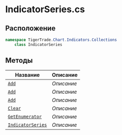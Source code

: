 
# IndicatorSeries.cs
## Расположение
```csharp
namespace TigerTrade.Chart.Indicators.Collections  
    class IndicatorSeries
```

## Методы
| Название | Описание |
| --- | --- |
| [`Add`](./metody/Add.md) | *Описание* |
| [`Add`](./metody/Add.md) | *Описание* |
| [`Add`](./metody/Add.md) | *Описание* |
| [`Clear`](./metody/Clear.md) | *Описание* |
| [`GetEnumerator`](./metody/GetEnumerator.md) | *Описание* |
| [`IndicatorSeries`](./metody/IndicatorSeries.md) | *Описание* |

